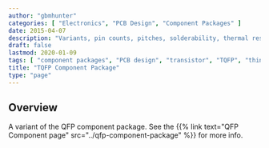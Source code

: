 ```yaml
---
author: "gbmhunter"
categories: [ "Electronics", "PCB Design", "Component Packages" ]
date: 2015-04-07
description: "Variants, pin counts, pitches, solderability, thermal resistances, dimensions, land patterns, 3D models and more info for the TQFP component package."
draft: false
lastmod: 2020-01-09
tags: [ "component packages", "PCB design", "transistor", "TQFP", "thin quad flat pack", QFP ]
title: "TQFP Component Package"
type: "page"
---
```


## Overview

A variant of the QFP component package. See the {{% link text="QFP Component page" src="../qfp-component-package" %}} for more info.
